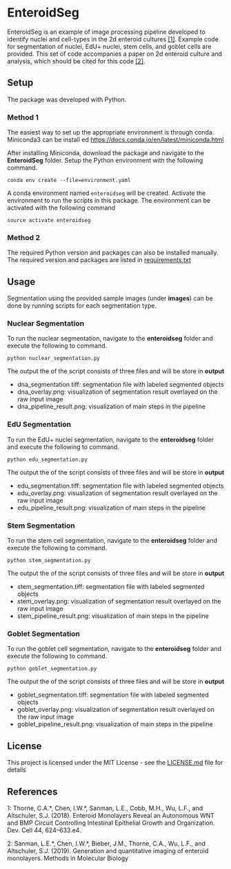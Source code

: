 # EnteroidSeg

EnteroidSeg is an example of image processing pipeline developed to identify nuclei and cell-types in the 2d enteroid cultures [\[1\]](#ref1). Example code for segmentation of nuclei, EdU+ nuclei, stem cells, and goblet cells are provided. This set of code accompanies a paper on 2d enteroid culture and analysis, which should be cited for this code [\[2\]](#ref2).

## Setup

The package was developed with Python. 

### Method 1
The easiest way to set up the appropriate environment is through conda. Miniconda3 can be install ed https://docs.conda.io/en/latest/miniconda.html

After installing Miniconda, download the package and navigate to the **EnteroidSeg** folder. Setup the Python environment with the following command.

```
conda env create --file=environment.yaml
```

A conda environment named `enteroidseg` will be created. Activate the environment to run the scripts in this package. The environment can be activated with the following command

```
source activate enteroidseg
```

### Method 2
The required Python version and packages can also be installed manually. The required version and packages are listed in [requirements.txt](requirements.txt)

## Usage

Segmentation using the provided sample images (under **images**) can be done by running scripts for each segmentation type. 

### Nuclear Segmentation

To run the nuclear segmentation, navigate to the **enteroidseg** folder and execute the following to command.

```
python nuclear_segmentation.py
```

The output the of the script consists of three files and will be store in **output**
- dna_segmentation.tiff: segmentation file with labeled segmented objects
- dna_overlay.png: visualization of segmentation result overlayed on the raw input image
- dna_pipeline_result.png: visualization of main steps in the pipeline

### EdU Segmentation

To run the EdU+ nuclei segmentation, navigate to the **enteroidseg** folder and execute the following to command.

```
python edu_segmentation.py
```

The output the of the script consists of three files and will be store in **output**
- edu_segmentation.tiff: segmentation file with labeled segmented objects
- edu_overlay.png: visualization of segmentation result overlayed on the raw input image
- edu_pipeline_result.png: visualization of main steps in the pipeline

### Stem Segmentation

To run the stem cell segmentation, navigate to the **enteroidseg** folder and execute the following to command.

```
python stem_segmentation.py
```

The output the of the script consists of three files and will be store in **output**
- stem_segmentation.tiff: segmentation file with labeled segmented objects
- stem_overlay.png: visualization of segmentation result overlayed on the raw input image
- stem_pipeline_result.png: visualization of main steps in the pipeline

### Goblet Segmentation

To run the goblet cell segmentation, navigate to the **enteroidseg** folder and execute the following to command.

```
python goblet_segmentation.py
```

The output the of the script consists of three files and will be store in **output**
- goblet_segmentation.tiff: segmentation file with labeled segmented objects
- goblet_overlay.png: visualization of segmentation result overlayed on the raw input image
- goblet_pipeline_result.png: visualization of main steps in the pipeline

## License

This project is licensed under the MIT License - see the [LICENSE.md](LICENSE.md) file for details

## References

<a name="ref1">1</a>: Thorne, C.A.\*, Chen, I.W.\*, Sanman, L.E., Cobb, M.H., Wu, L.F., and Altschuler, S.J. (2018). Enteroid Monolayers Reveal an Autonomous WNT and BMP Circuit Controlling Intestinal Epithelial Growth and Organization. Dev. Cell 44, 624–633.e4.

<a name="ref2">2</a>: Sanman, L.E.\*, Chen, I.W.\*, Bieber, J.M., Thorne, C.A., Wu, L.F., and Altschuler, S.J. (2019). Generation and quantitative imaging of enteroid monolayers. Methods in Molecular Biology